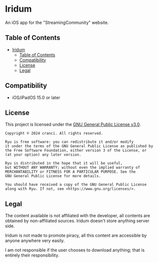 # Iridum

An iOS app for the "StreamingCommunity" website.

## Table of Contents
- [Iridum](#iridum)
  - [Table of Contents](#table-of-contents)
  - [Compatibility](#compatibility)
  - [License](#license)
  - [Legal](#legal)

## Compatibility

- iOS/iPadOS 15.0 or later

## License

This project is licensed under the [GNU General Public License v3.0](LICENSE).

```
Copyright © 2024 cranci. All rights reserved.

Ryu is free software: you can redistribute it and/or modify
it under the terms of the GNU General Public License as published by
the Free Software Foundation, either version 3 of the License, or
(at your option) any later version.

Ryu is distributed in the hope that it will be useful,
but WITHOUT ANY WARRANTY; without even the implied warranty of
MERCHANTABILITY or FITNESS FOR A PARTICULAR PURPOSE. See the
GNU General Public License for more details.

You should have received a copy of the GNU General Public License
along with Ryu. If not, see <https://www.gnu.org/licenses/>.
```

## Legal

The content available is not affiliated with the developer, all contents are obtained by non-affiliated sources. Iridum doesn't store anything server side.

Iridum is not made to promote piracy, all this content are accessible by anyone anywhere very easily.

I am not responsible if the user chooses to download anything; that is entirely their responsibility.
